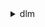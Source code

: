 <details><summary>dlm</summary><blockquote>

- **<details><summary>create-default-role</summary><blockquote>**

  * --iam-endpoint
  * --resource-type


- **<details><summary>create-lifecycle-policy</summary><blockquote>**

  * --execution-role-arn
  * --description
  * --state
  * --policy-details
  * --tags
  * --cli-input-json
  * --cli-input-yaml
  * --generate-cli-skeleton


- **<details><summary>delete-lifecycle-policy</summary><blockquote>**

  * --policy-id
  * --cli-input-json
  * --cli-input-yaml
  * --generate-cli-skeleton


- **<details><summary>get-lifecycle-policies</summary><blockquote>**

  * --policy-ids
  * --state
  * --resource-types
  * --target-tags
  * --tags-to-add
  * --cli-input-json
  * --cli-input-yaml
  * --generate-cli-skeleton


- **<details><summary>get-lifecycle-policy</summary><blockquote>**

  * --policy-id
  * --cli-input-json
  * --cli-input-yaml
  * --generate-cli-skeleton


- **<details><summary>help</summary><blockquote>**

  * 


- **<details><summary>list-tags-for-resource</summary><blockquote>**

  * --resource-arn
  * --cli-input-json
  * --cli-input-yaml
  * --generate-cli-skeleton


- **<details><summary>tag-resource</summary><blockquote>**

  * --resource-arn
  * --tags
  * --cli-input-json
  * --cli-input-yaml
  * --generate-cli-skeleton


- **<details><summary>untag-resource</summary><blockquote>**

  * --resource-arn
  * --tag-keys
  * --cli-input-json
  * --cli-input-yaml
  * --generate-cli-skeleton


- **<details><summary>update-lifecycle-policy</summary><blockquote>**

  * --policy-id
  * --execution-role-arn
  * --state
  * --description
  * --policy-details
  * --cli-input-json
  * --cli-input-yaml
  * --generate-cli-skeleton


</blockquote></details>
</blockquote></details>
</blockquote></details>
</blockquote></details>
</blockquote></details>
</blockquote></details>
</blockquote></details>
</blockquote></details>
</blockquote></details>
</blockquote></details>
</blockquote></details>
